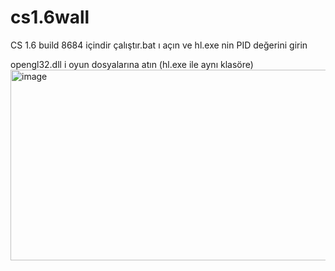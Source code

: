 # cs1.6wall
CS 1.6   build 8684 içindir                                                  çalıştır.bat ı açın ve hl.exe nin PID değerini girin


opengl32.dll i oyun dosyalarına atın (hl.exe ile aynı klasöre)
<img width="888" height="305" alt="image" src="https://github.com/user-attachments/assets/1ec91d0c-76e1-4fd6-9389-0c1e3b8bb7ec" />
